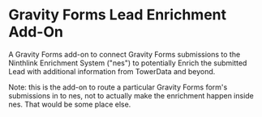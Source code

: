# Gravity Forms Lead Enrichment Add-On
A Gravity Forms add-on to connect Gravity Forms submissions to the Ninthlink Enrichment System ("nes") to potentially Enrich the submitted Lead with additional information from TowerData and beyond.

Note: this is the add-on to route a particular Gravity Forms form's submissions in to nes, not to actually make the enrichment happen inside nes. That would be some place else.
